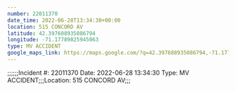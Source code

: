 ```yaml
---
number: 22011370
date_time: 2022-06-28T13:34:30+00:00
location: 515 CONCORD AV
latitude: 42.397608935086794
longitude: -71.17789825945063
type: MV ACCIDENT
google_maps_link: https://maps.google.com/?q=42.397608935086794,-71.17789825945063
---
```


;;;;;;Incident #: 22011370  Date: 2022-06-28 13:34:30   Type: MV ACCIDENT;;;Location: 515 CONCORD AV;;;

